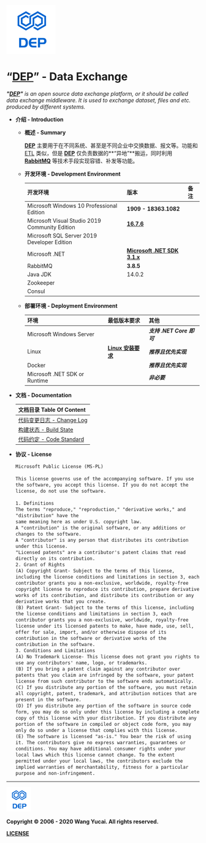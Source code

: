 ![DEP](./assets/Icons/Dep-128.png)

# “[DEP][Github-Repo]” - Data Exchange

***"[DEP][Github-Repo]"** is an open source data exchange platform, or it should be called data exchange middleware. It is used to exchange dataset, files and etc. produced by different systems.*



- **介绍 - Introduction**

  - **概述 - Summary**

    **[DEP][Github-Repo]** 主要用于在不同系统、甚至是不同企业中交换数据、报文等。功能和 [ETL](https://blog.csdn.net/jianzhang11/article/details/104240047/) 类似，但是 **[DEP][Github-Repo]** 仅负责数据的**“异地”**搬运，同时利用 **[RabbitMQ][RabbitMQ]** 等技术手段实现容错、补发等功能。

  - **开发环境 - Development Environment**

    | 开发环境                                       | 版本                                                         | 备注 |
    | ---------------------------------------------- | ------------------------------------------------------------ | ---- |
    | Microsoft Windows 10 Professional Edition      | **1909 - 18363.1082**                                        |      |
    | Microsoft Visual Studio 2019 Community Edition | **[16.7.6](https://docs.microsoft.com/zh-cn/visualstudio/releases/2019/release-notes#16.7.6)** |      |
    | Microsoft SQL Server 2019 Developer Edition    |                                                              |      |
    | Microsoft .NET                                 | **[Microsoft .NET SDK 3.1.x](https://dotnet.microsoft.com/download/dotnet-core/3.1)** |      |
    | RabbitMQ                                       | **3.8.5**                                                    |      |
    | Java JDK                                       | 14.0.2                                                       |      |
    | Zookeeper                                      |                                                              |      |
    | Consul                                         |                                                              |      |

  - **部署环境 - Deployment Environment**

    | 环境                          | 最低版本要求                                                 | 其他                      |
    | ----------------------------- | ------------------------------------------------------------ | ------------------------- |
    | Microsoft Windows Server      |                                                              | ***支持 .NET Core 即可*** |
    | Linux                         | **[Linux 安装要求](https://docs.microsoft.com/zh-cn/dotnet/core/install/linux)** | ***推荐且优先实现***      |
    | Docker                        |                                                              | ***推荐且优先实现***      |
    | Microsoft .NET SDK or Runtime |                                                              | ***非必要***              |

- **文档 - Documentation**

  | 文档目录 Table Of Content                           |
  | --------------------------------------------------- |
  | [代码变更日志 - Change Log](./CHANGELOG.md)         |
  | [构建状态 - Build State](./docs/Build-Status.md)    |
  | [代码约定 - Code Standard](./docs/Code-Standard.md) |

- **协议 - License**

  ```
  Microsoft Public License (MS-PL)
  
  This license governs use of the accompanying software. If you use the software, you accept this license. If you do not accept the license, do not use the software.
  
  1. Definitions
  The terms "reproduce," "reproduction," "derivative works," and "distribution" have the
  same meaning here as under U.S. copyright law.
  A "contribution" is the original software, or any additions or changes to the software.
  A "contributor" is any person that distributes its contribution under this license.
  "Licensed patents" are a contributor's patent claims that read directly on its contribution.
  2. Grant of Rights
  (A) Copyright Grant- Subject to the terms of this license, including the license conditions and limitations in section 3, each contributor grants you a non-exclusive, worldwide, royalty-free copyright license to reproduce its contribution, prepare derivative works of its contribution, and distribute its contribution or any derivative works that you create.
  (B) Patent Grant- Subject to the terms of this license, including the license conditions and limitations in section 3, each contributor grants you a non-exclusive, worldwide, royalty-free license under its licensed patents to make, have made, use, sell, offer for sale, import, and/or otherwise dispose of its contribution in the software or derivative works of the contribution in the software.
  3. Conditions and Limitations
  (A) No Trademark License- This license does not grant you rights to use any contributors' name, logo, or trademarks.
  (B) If you bring a patent claim against any contributor over patents that you claim are infringed by the software, your patent license from such contributor to the software ends automatically.
  (C) If you distribute any portion of the software, you must retain all copyright, patent, trademark, and attribution notices that are present in the software.
  (D) If you distribute any portion of the software in source code form, you may do so only under this license by including a complete copy of this license with your distribution. If you distribute any portion of the software in compiled or object code form, you may only do so under a license that complies with this license.
  (E) The software is licensed "as-is." You bear the risk of using it. The contributors give no express warranties, guarantees or conditions. You may have additional consumer rights under your local laws which this license cannot change. To the extent permitted under your local laws, the contributors exclude the implied warranties of merchantability, fitness for a particular purpose and non-infringement.
  ```



----

![DEP](./assets/Icons/Dep-64.png)



**Copyright © 2006 - 2020 Wang Yucai. All rights reserved.**

**[LICENSE](./LICENSE.md)**







[Github-Repo]: https://github.com/netowls-studio/dep	"Dep in Github"
[RabbitMQ]: https://www.rabbitmq.com/

